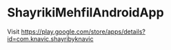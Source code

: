 # ShayrikiMehfilAndroidApp

Visit https://play.google.com/store/apps/details?id=com.knavic.shayribyknavic
